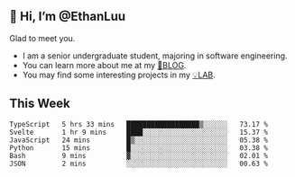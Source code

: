## 👋 Hi, I’m @EthanLuu

Glad to meet you.

- I am a senior undergraduate student, majoring in software engineering.
- You can learn more about me at my [📝BLOG](https://blog.ethanloo.cn).
- You may find some interesting projects in my [💡LAB](https://lab.ethanloo.cn).

## This Week
<!--START_SECTION:waka-->

```text
TypeScript   5 hrs 33 mins   ██████████████████▒░░░░░░   73.17 %
Svelte       1 hr 9 mins     ████░░░░░░░░░░░░░░░░░░░░░   15.37 %
JavaScript   24 mins         █▒░░░░░░░░░░░░░░░░░░░░░░░   05.38 %
Python       15 mins         █░░░░░░░░░░░░░░░░░░░░░░░░   03.38 %
Bash         9 mins          ▓░░░░░░░░░░░░░░░░░░░░░░░░   02.01 %
JSON         2 mins          ░░░░░░░░░░░░░░░░░░░░░░░░░   00.63 %
```

<!--END_SECTION:waka-->
